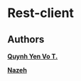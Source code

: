 # Rest-client


## Authors
**[Quynh Yen Vo T.](https://github.com/themonster2015)**

**[Nazeh](https://github.com/Nazeh)**